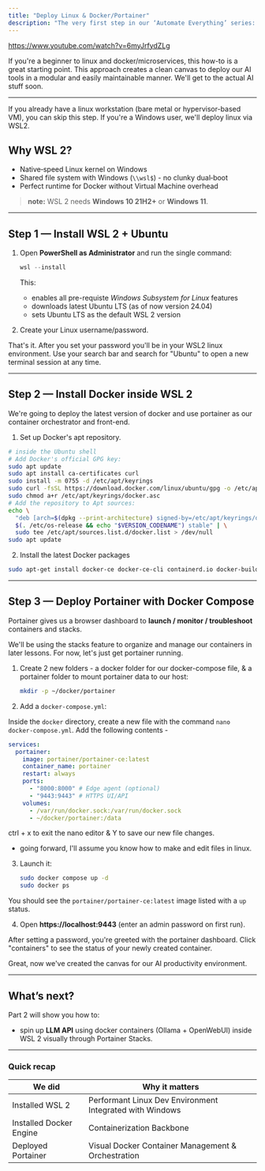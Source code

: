 ```yaml
---
title: "Deploy Linux & Docker/Portainer"
description: "The very first step in our ‘Automate Everything’ series: stand‑up WSL 2 on Windows and deploy Portainer with Docker Compose to lay the foundation for every workflow that comes next."
---
```

https://www.youtube.com/watch?v=6myJrfydZLg

If you're a beginner to linux and docker/microservices, this how-to is a great starting point. This approach creates a clean canvas to deploy our AI tools in a modular and easily maintainable manner. We'll get to the actual AI stuff soon.

---

If you already have a linux workstation (bare metal or hypervisor-based VM), you can skip this step. If you're a Windows user, we'll deploy linux via WSL2.

## Why WSL 2?

- Native‑speed Linux kernel on Windows
- Shared file system with Windows (`\\wsl$`) - no clunky dual‑boot
- Perfect runtime for Docker without Virtual Machine overhead

> **note:** WSL 2 needs **Windows 10 21H2+** or **Windows 11**.

---

## Step 1 — Install WSL 2 + Ubuntu

1. Open **PowerShell as Administrator** and run the single command:

   ```powershell
   wsl --install
   ```

   This:

   - enables all pre-requiste _Windows Subsystem for Linux_ features
   - downloads latest Ubuntu LTS (as of now version 24.04)
   - sets Ubuntu LTS as the default WSL 2 version

2. Create your Linux username/password.

That's it. After you set your password you'll be in your WSL2 linux environment. Use your search bar and search for "Ubuntu" to open a new terminal session at any time.

---

## Step 2 — Install Docker inside WSL 2

We're going to deploy the latest version of docker and use portainer as our container orchestrator and front-end.

1. Set up Docker's apt repository.

```bash
# inside the Ubuntu shell
# Add Docker's official GPG key:
sudo apt update
sudo apt install ca-certificates curl
sudo install -m 0755 -d /etc/apt/keyrings
sudo curl -fsSL https://download.docker.com/linux/ubuntu/gpg -o /etc/apt/keyrings/docker.asc
sudo chmod a+r /etc/apt/keyrings/docker.asc
# Add the repository to Apt sources:
echo \
  "deb [arch=$(dpkg --print-architecture) signed-by=/etc/apt/keyrings/docker.asc] https://download.docker.com/linux/ubuntu \
  $(. /etc/os-release && echo "$VERSION_CODENAME") stable" | \
  sudo tee /etc/apt/sources.list.d/docker.list > /dev/null
sudo apt update
```

2. Install the latest Docker packages

```bash
sudo apt-get install docker-ce docker-ce-cli containerd.io docker-buildx-plugin docker-compose-plugin
```

---

## Step 3 — Deploy Portainer with Docker Compose

Portainer gives us a browser dashboard to **launch / monitor / troubleshoot** containers and stacks.

We'll be using the stacks feature to organize and manage our containers in later lessons. For now, let's just get portainer running.

1. Create 2 new folders - a docker folder for our docker-compose file, & a portainer folder to mount portainer data to our host:

   ```bash
   mkdir -p ~/docker/portainer
   ```

2. Add a `docker-compose.yml`:

Inside the `docker` directory, create a new file with the command `nano docker-compose.yml`.
Add the following contents -

```yaml
services:
  portainer:
    image: portainer/portainer-ce:latest
    container_name: portainer
    restart: always
    ports:
      - "8000:8000" # Edge agent (optional)
      - "9443:9443" # HTTPS UI/API
    volumes:
      - /var/run/docker.sock:/var/run/docker.sock
      - ~/docker/portainer:/data
```

ctrl + x to exit the nano editor & Y to save our new file changes.

- going forward, I'll assume you know how to make and edit files in linux.

3. Launch it:

   ```bash
   sudo docker compose up -d
   sudo docker ps
   ```

You should see the `portainer/portainer-ce:latest` image listed with a `up` status.

4. Open **https://localhost:9443** (enter an admin password on first run).

After setting a password, you're greeted with the portainer dashboard. Click "containers" to see the status of your newly created container.

Great, now we've created the canvas for our AI productivity environment.

---

## What’s next?

Part 2 will show you how to:

- spin up **LLM API** using docker containers (Ollama + OpenWebUI) inside WSL 2 visually through Portainer Stacks.

---

### Quick recap

| We did                  | Why it matters                                           |
| ----------------------- | -------------------------------------------------------- |
| Installed WSL 2         | Performant Linux Dev Environment Integrated with Windows |
| Installed Docker Engine | Containerization Backbone                                |
| Deployed Portainer      | Visual Docker Container Management & Orchestration       |
